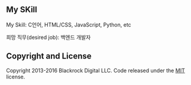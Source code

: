 ## My SKill
My Skill: C언어, HTML/CSS, JavaScript, Python, etc

희망 직무(desired job): 백엔드 개발자

## Copyright and License
Copyright 2013-2016 Blackrock Digital LLC. Code released under the [MIT](https://github.com/BlackrockDigital/startbootstrap-freelancer/blob/gh-pages/LICENSE) license.

